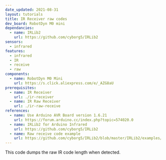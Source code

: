 ```yaml
---
date_updated: 2021-08-31
layout: tutorials
title: IR Receiver raw codes
dev_board: RobotDyn M0 mini
dependancies:
  - name: IRLib2
    url: https://github.com/cyborg5/IRLib2
sensors:
  - infrared
features:
  - infrared
  - IR
  - receive
  - raw
components:
  - name: RobotDyn M0 Mini
    url: https://s.click.aliexpress.com/e/_AZG8aU
prerequisites:
  - name: IR Receiver
    url: ./ir-receiver
  - name: IR Raw Receiver
    url: ./ir-raw-receive
references:
  - name: Use Arduino AVR Board version 1.6.21
    url: https://forum.arduino.cc/index.php?topic=574020.0
  - name: IRLib2 for Arduino Infrared
    url: https://github.com/cyborg5/IRLib2
  - name: Raw receive code example
    url: https://github.com/cyborg5/IRLib2/blob/master/IRLib2/examples/rawRecv/rawRecv.ino
---
```


This code dumps the raw IR code length when detected.
